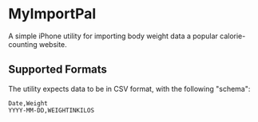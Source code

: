 # MyImportPal
A simple iPhone utility for importing body weight data a popular calorie-counting website.

## Supported Formats
The utility expects data to be in CSV format, with the following "schema":
```
Date,Weight
YYYY-MM-DD,WEIGHTINKILOS
```
